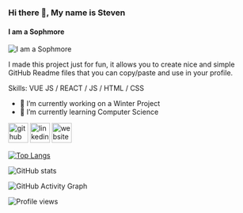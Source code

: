 ### Hi there 👋, My name is Steven
#### I am a Sophmore
![I am a Sophmore](https://arturssmirnovs.github.io/github-profile-readme-generator/images/banner.png)

I made this project just for fun, it allows you to create nice and simple GitHub Readme files that you can copy/paste and use in your profile.

Skills: VUE JS / REACT / JS / HTML / CSS

- 🔭 I’m currently working on a Winter Project 
- 🌱 I’m currently learning Computer Science  


[<img src='https://cdn.jsdelivr.net/npm/simple-icons@3.0.1/icons/github.svg' alt='github' height='40'>](https://github.com/syoon291)  [<img src='https://cdn.jsdelivr.net/npm/simple-icons@3.0.1/icons/linkedin.svg' alt='linkedin' height='40'>](https://www.linkedin.com/in/steven-y-916268180//)  [<img src='https://cdn.jsdelivr.net/npm/simple-icons@3.0.1/icons/icloud.svg' alt='website' height='40'>](...) 

[![Top Langs](https://github-readme-stats.vercel.app/api/top-langs/?username=https://github.com/syoon291)](https://github.com/syoon291/github-readme-stats)

![GitHub stats](https://github-readme-stats.vercel.app/api?username=https://github.com/syoon291&show_icons=true)  

![GitHub Activity Graph](https://activity-graph.herokuapp.com/graph?username=https://github.com/syoon291)  

![Profile views](https://gpvc.arturio.dev/https://github.com/syoon291)  
